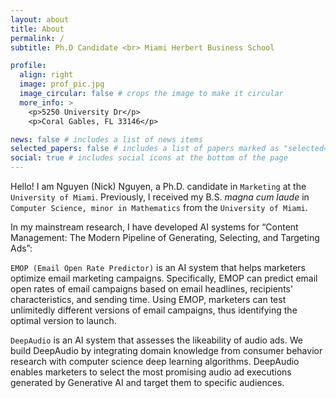 ```yaml
---
layout: about
title: About
permalink: /
subtitle: Ph.D Candidate <br> Miami Herbert Business School

profile:
  align: right
  image: prof_pic.jpg
  image_circular: false # crops the image to make it circular
  more_info: >
    <p>5250 University Dr</p>
    <p>Coral Gables, FL 33146</p>

news: false # includes a list of news items
selected_papers: false # includes a list of papers marked as "selected={true}"
social: true # includes social icons at the bottom of the page
---
```


Hello! I am Nguyen (Nick) Nguyen, a Ph.D. candidate in `Marketing` at the `University of Miami`. Previously, I received my B.S. *magna cum laude* in `Computer Science, minor in Mathematics` from the `University of Miami`.

In my mainstream research, I have developed AI systems for “Content Management: The Modern Pipeline of Generating, Selecting, and Targeting Ads”: 

`EMOP (Email Open Rate Predictor)` is an AI system that helps marketers optimize email marketing campaigns. Specifically, EMOP can predict email open rates of email campaigns based on email headlines, recipients' characteristics, and sending time. Using EMOP, marketers can test unlimitedly different versions of email campaigns, thus identifying the optimal version to launch.

`DeepAudio` is an AI system that assesses the likeability of audio ads. We build DeepAudio by integrating domain knowledge from consumer behavior research with computer science deep learning algorithms. DeepAudio enables marketers to select the most promising audio ad executions generated by Generative AI and target them to specific audiences.

